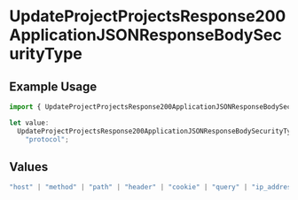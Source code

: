 # UpdateProjectProjectsResponse200ApplicationJSONResponseBodySecurityType

## Example Usage

```typescript
import { UpdateProjectProjectsResponse200ApplicationJSONResponseBodySecurityType } from "@vercel/sdk/models/operations/updateproject.js";

let value:
  UpdateProjectProjectsResponse200ApplicationJSONResponseBodySecurityType =
    "protocol";
```

## Values

```typescript
"host" | "method" | "path" | "header" | "cookie" | "query" | "ip_address" | "protocol" | "scheme" | "environment" | "region"
```